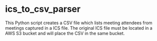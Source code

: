 # ics_to_csv_parser
This Python script creates a CSV file which lists meeting attendees from meetings captured in a ICS file. The original ICS file must be located in a AWS S3 bucket and will place the CSV in the same bucket.
